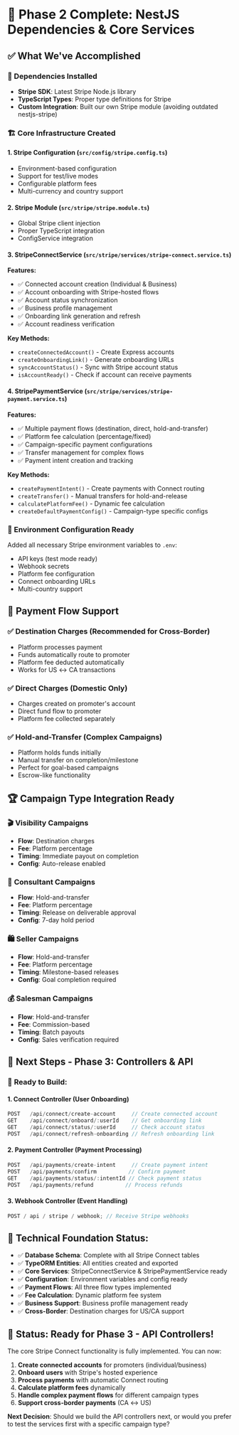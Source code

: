 # 🎉 Phase 2 Complete: NestJS Dependencies & Core Services

## ✅ What We've Accomplished

### 🔧 Dependencies Installed

- **Stripe SDK**: Latest Stripe Node.js library
- **TypeScript Types**: Proper type definitions for Stripe
- **Custom Integration**: Built our own Stripe module (avoiding outdated nestjs-stripe)

### 🏗️ Core Infrastructure Created

#### 1. **Stripe Configuration** (`src/config/stripe.config.ts`)

- Environment-based configuration
- Support for test/live modes
- Configurable platform fees
- Multi-currency and country support

#### 2. **Stripe Module** (`src/stripe/stripe.module.ts`)

- Global Stripe client injection
- Proper TypeScript integration
- ConfigService integration

#### 3. **StripeConnectService** (`src/stripe/services/stripe-connect.service.ts`)

**Features:**

- ✅ Connected account creation (Individual & Business)
- ✅ Account onboarding with Stripe-hosted flows
- ✅ Account status synchronization
- ✅ Business profile management
- ✅ Onboarding link generation and refresh
- ✅ Account readiness verification

**Key Methods:**

- `createConnectedAccount()` - Create Express accounts
- `createOnboardingLink()` - Generate onboarding URLs
- `syncAccountStatus()` - Sync with Stripe account status
- `isAccountReady()` - Check if account can receive payments

#### 4. **StripePaymentService** (`src/stripe/services/stripe-payment.service.ts`)

**Features:**

- ✅ Multiple payment flows (destination, direct, hold-and-transfer)
- ✅ Platform fee calculation (percentage/fixed)
- ✅ Campaign-specific payment configurations
- ✅ Transfer management for complex flows
- ✅ Payment intent creation and tracking

**Key Methods:**

- `createPaymentIntent()` - Create payments with Connect routing
- `createTransfer()` - Manual transfers for hold-and-release
- `calculatePlatformFee()` - Dynamic fee calculation
- `createDefaultPaymentConfig()` - Campaign-type specific configs

### 🔧 Environment Configuration Ready

Added all necessary Stripe environment variables to `.env`:

- API keys (test mode ready)
- Webhook secrets
- Platform fee configuration
- Connect onboarding URLs
- Multi-country support

## 🎯 Payment Flow Support

### ✅ **Destination Charges** (Recommended for Cross-Border)

- Platform processes payment
- Funds automatically route to promoter
- Platform fee deducted automatically
- Works for US ↔ CA transactions

### ✅ **Direct Charges** (Domestic Only)

- Charges created on promoter's account
- Direct fund flow to promoter
- Platform fee collected separately

### ✅ **Hold-and-Transfer** (Complex Campaigns)

- Platform holds funds initially
- Manual transfer on completion/milestone
- Perfect for goal-based campaigns
- Escrow-like functionality

## 🏆 Campaign Type Integration Ready

### 🎬 **Visibility Campaigns**

- **Flow**: Destination charges
- **Fee**: Platform percentage
- **Timing**: Immediate payout on completion
- **Config**: Auto-release enabled

### 💼 **Consultant Campaigns**

- **Flow**: Hold-and-transfer
- **Fee**: Platform percentage
- **Timing**: Release on deliverable approval
- **Config**: 7-day hold period

### 🛍️ **Seller Campaigns**

- **Flow**: Hold-and-transfer
- **Fee**: Platform percentage
- **Timing**: Milestone-based releases
- **Config**: Goal completion required

### 💰 **Salesman Campaigns**

- **Flow**: Hold-and-transfer
- **Fee**: Commission-based
- **Timing**: Batch payouts
- **Config**: Sales verification required

## 🚀 Next Steps - Phase 3: Controllers & API

### 📝 **Ready to Build:**

#### 1. **Connect Controller** (User Onboarding)

```typescript
POST   /api/connect/create-account     // Create connected account
GET    /api/connect/onboard/:userId    // Get onboarding link
GET    /api/connect/status/:userId     // Check account status
POST   /api/connect/refresh-onboarding // Refresh onboarding link
```

#### 2. **Payment Controller** (Payment Processing)

```typescript
POST   /api/payments/create-intent     // Create payment intent
POST   /api/payments/confirm          // Confirm payment
GET    /api/payments/status/:intentId // Check payment status
POST   /api/payments/refund          // Process refunds
```

#### 3. **Webhook Controller** (Event Handling)

```typescript
POST / api / stripe / webhook; // Receive Stripe webhooks
```

## 🔧 **Technical Foundation Status:**

- ✅ **Database Schema**: Complete with all Stripe Connect tables
- ✅ **TypeORM Entities**: All entities created and exported
- ✅ **Core Services**: StripeConnectService & StripePaymentService ready
- ✅ **Configuration**: Environment variables and config ready
- ✅ **Payment Flows**: All three flow types implemented
- ✅ **Fee Calculation**: Dynamic platform fee system
- ✅ **Business Support**: Business profile management ready
- ✅ **Cross-Border**: Destination charges for US/CA support

## 🎉 **Status: Ready for Phase 3 - API Controllers!**

The core Stripe Connect functionality is fully implemented. You can now:

1. **Create connected accounts** for promoters (individual/business)
2. **Onboard users** with Stripe's hosted experience
3. **Process payments** with automatic Connect routing
4. **Calculate platform fees** dynamically
5. **Handle complex payment flows** for different campaign types
6. **Support cross-border payments** (CA ↔ US)

**Next Decision**: Should we build the API controllers next, or would you prefer to test the services first with a specific campaign type?
